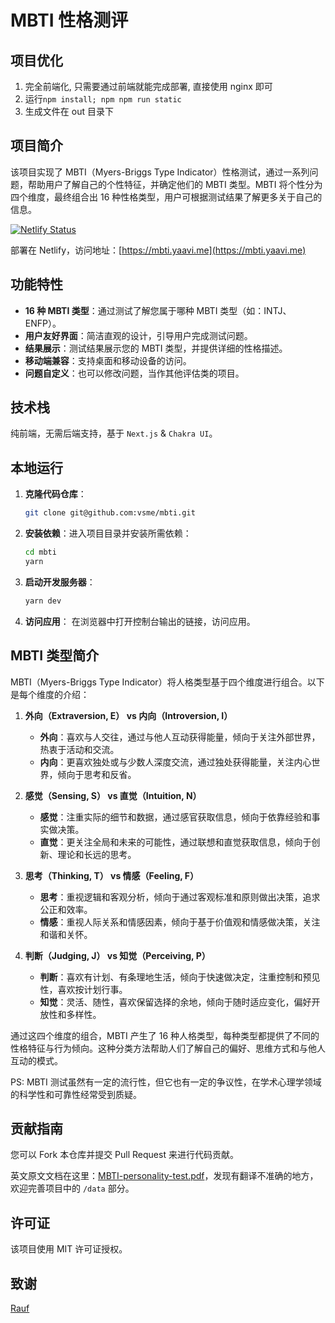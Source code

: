 # MBTI 性格测评

## 项目优化

1. 完全前端化, 只需要通过前端就能完成部署, 直接使用 nginx 即可
2. 运行`npm install; npm npm run static`
3. 生成文件在 out 目录下

## 项目简介

该项目实现了 MBTI（Myers-Briggs Type Indicator）性格测试，通过一系列问题，帮助用户了解自己的个性特征，并确定他们的 MBTI 类型。MBTI 将个性分为四个维度，最终组合出 16 种性格类型，用户可根据测试结果了解更多关于自己的信息。

[![Netlify Status](https://api.netlify.com/api/v1/badges/23517e74-f46e-42e3-8a82-0da688ff1aa9/deploy-status)](https://mbti.yaavi.me/)

部署在 Netlify，访问地址：[https://mbti.yaavi.me](https://mbti.yaavi.me)

## 功能特性

- **16 种 MBTI 类型**：通过测试了解您属于哪种 MBTI 类型（如：INTJ、ENFP）。
- **用户友好界面**：简洁直观的设计，引导用户完成测试问题。
- **结果展示**：测试结果展示您的 MBTI 类型，并提供详细的性格描述。
- **移动端兼容**：支持桌面和移动设备的访问。
- **问题自定义**：也可以修改问题，当作其他评估类的项目。

## 技术栈

纯前端，无需后端支持，基于 `Next.js` & `Chakra UI`。

## 本地运行

1. **克隆代码仓库**：
   ```bash
   git clone git@github.com:vsme/mbti.git
   ```

2. **安装依赖**：进入项目目录并安装所需依赖：
   ```bash
   cd mbti
   yarn
   ```

3. **启动开发服务器**：
   ```bash
   yarn dev
   ```

4. **访问应用**：
   在浏览器中打开控制台输出的链接，访问应用。

## MBTI 类型简介

MBTI（Myers-Briggs Type Indicator）将人格类型基于四个维度进行组合。以下是每个维度的介绍：

1. **外向（Extraversion, E） vs 内向（Introversion, I）**  
   - **外向**：喜欢与人交往，通过与他人互动获得能量，倾向于关注外部世界，热衷于活动和交流。
   - **内向**：更喜欢独处或与少数人深度交流，通过独处获得能量，关注内心世界，倾向于思考和反省。

2. **感觉（Sensing, S） vs 直觉（Intuition, N）**  
   - **感觉**：注重实际的细节和数据，通过感官获取信息，倾向于依靠经验和事实做决策。
   - **直觉**：更关注全局和未来的可能性，通过联想和直觉获取信息，倾向于创新、理论和长远的思考。

3. **思考（Thinking, T） vs 情感（Feeling, F）**  
   - **思考**：重视逻辑和客观分析，倾向于通过客观标准和原则做出决策，追求公正和效率。
   - **情感**：重视人际关系和情感因素，倾向于基于价值观和情感做决策，关注和谐和关怀。

4. **判断（Judging, J） vs 知觉（Perceiving, P）**  
   - **判断**：喜欢有计划、有条理地生活，倾向于快速做决定，注重控制和预见性，喜欢按计划行事。
   - **知觉**：灵活、随性，喜欢保留选择的余地，倾向于随时适应变化，偏好开放性和多样性。

通过这四个维度的组合，MBTI 产生了 16 种人格类型，每种类型都提供了不同的性格特征与行为倾向。这种分类方法帮助人们了解自己的偏好、思维方式和与他人互动的模式。

PS: MBTI 测试虽然有一定的流行性，但它也有一定的争议性，在学术心理学领域的科学性和可靠性经常受到质疑。

## 贡献指南

您可以 Fork 本仓库并提交 Pull Request 来进行代码贡献。

英文原文文档在这里：[MBTI-personality-test.pdf](./public/MBTI-personality-test.pdf)，发现有翻译不准确的地方，欢迎完善项目中的 `/data` 部分。

## 许可证

该项目使用 MIT 许可证授权。

## 致谢

[Rauf](https://github.com/rauf-21)
